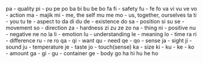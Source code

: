 


pa  - quality
pi  - 
pu
pe
po
ba
bi
bu
be
bo
fa
fi  - safety
fu  - 
fe
fo
va
vi
vu
ve
vo  - action
ma  - majik
mi  - me, the self
mu
me
mo - us, together, ourselves
ta
ti  - you
tu
te  - aspect
to
da
di
du
de  - existence
do
sa  - position
si
su
se  - movement
so  - direction
za  - hardness
zi
zu
ze
zo
na  - thing
ni  - positive
nu  - negative
ne
no
la
li  - emotion
lu  - understanding
le  - meaning
lo  - time
ra
ri  - difference
ru  - 
re
ro
qa  - 
qi  - want
qu  - need
qe  - 
qo  - sense
ja  - sight
ji  - sound
ju  - temperature
je  - taste
jo  - touch(sense)
ka  - size
ki  - 
ku  - 
ke  - 
ko  - amount
ga  - 
gi  - 
gu  - container
ge  - body
go
ha
hi
hu
he
ho